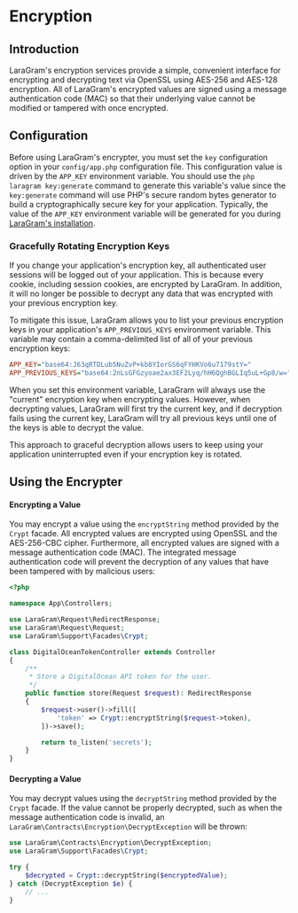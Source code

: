 # Encryption

<a name="introduction"></a>
## Introduction

LaraGram's encryption services provide a simple, convenient interface for encrypting and decrypting text via OpenSSL using AES-256 and AES-128 encryption. All of LaraGram's encrypted values are signed using a message authentication code (MAC) so that their underlying value cannot be modified or tampered with once encrypted.

<a name="configuration"></a>
## Configuration

Before using LaraGram's encrypter, you must set the `key` configuration option in your `config/app.php` configuration file. This configuration value is driven by the `APP_KEY` environment variable. You should use the `php laragram key:generate` command to generate this variable's value since the `key:generate` command will use PHP's secure random bytes generator to build a cryptographically secure key for your application. Typically, the value of the `APP_KEY` environment variable will be generated for you during [LaraGram's installation](/installation.md).

<a name="gracefully-rotating-encryption-keys"></a>
### Gracefully Rotating Encryption Keys

If you change your application's encryption key, all authenticated user sessions will be logged out of your application. This is because every cookie, including session cookies, are encrypted by LaraGram. In addition, it will no longer be possible to decrypt any data that was encrypted with your previous encryption key.

To mitigate this issue, LaraGram allows you to list your previous encryption keys in your application's `APP_PREVIOUS_KEYS` environment variable. This variable may contain a comma-delimited list of all of your previous encryption keys:

```ini
APP_KEY="base64:J63qRTDLub5NuZvP+kb8YIorGS6qFYHKVo6u7179stY="
APP_PREVIOUS_KEYS="base64:2nLsGFGzyoae2ax3EF2Lyq/hH6QghBGLIq5uL+Gp8/w="
```

When you set this environment variable, LaraGram will always use the "current" encryption key when encrypting values. However, when decrypting values, LaraGram will first try the current key, and if decryption fails using the current key, LaraGram will try all previous keys until one of the keys is able to decrypt the value.

This approach to graceful decryption allows users to keep using your application uninterrupted even if your encryption key is rotated.

<a name="using-the-encrypter"></a>
## Using the Encrypter

<a name="encrypting-a-value"></a>
#### Encrypting a Value

You may encrypt a value using the `encryptString` method provided by the `Crypt` facade. All encrypted values are encrypted using OpenSSL and the AES-256-CBC cipher. Furthermore, all encrypted values are signed with a message authentication code (MAC). The integrated message authentication code will prevent the decryption of any values that have been tampered with by malicious users:

```php
<?php

namespace App\Controllers;

use LaraGram\Request\RedirectResponse;
use LaraGram\Request\Request;
use LaraGram\Support\Facades\Crypt;

class DigitalOceanTokenController extends Controller
{
    /**
     * Store a DigitalOcean API token for the user.
     */
    public function store(Request $request): RedirectResponse
    {
        $request->user()->fill([
            'token' => Crypt::encryptString($request->token),
        ])->save();

        return to_listen('secrets');
    }
}
```

<a name="decrypting-a-value"></a>
#### Decrypting a Value

You may decrypt values using the `decryptString` method provided by the `Crypt` facade. If the value cannot be properly decrypted, such as when the message authentication code is invalid, an `LaraGram\Contracts\Encryption\DecryptException` will be thrown:

```php
use LaraGram\Contracts\Encryption\DecryptException;
use LaraGram\Support\Facades\Crypt;

try {
    $decrypted = Crypt::decryptString($encryptedValue);
} catch (DecryptException $e) {
    // ...
}
```
